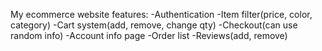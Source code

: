 My ecommerce website features:
-Authentication
-Item filter(price, color, category)
-Cart system(add, remove, change qty)
-Checkout(can use random info)
-Account info page
-Order list
-Reviews(add, remove)